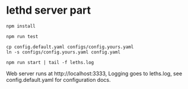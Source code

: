 # lethd server part

```
npm install

npm run test

cp config.default.yaml configs/config.yours.yaml
ln -s configs/config.yours.yaml config.yaml

npm run start | tail -f leths.log
```

Web server runs at http://localhost:3333, Logging goes to leths.log, see config.default.yaml for configuration docs.